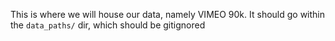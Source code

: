 This is where we will house our data, namely VIMEO 90k. It should go within the `data_paths/` dir, which should be gitignored

